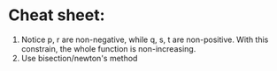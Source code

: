 # Cheat sheet:
1. Notice p, r are non-negative, while q, s, t are non-positive. With this constrain, the whole function is non-increasing.
2. Use bisection/newton's method
